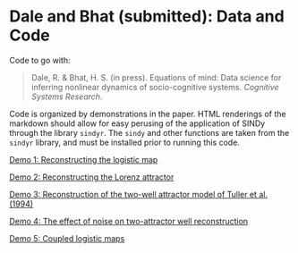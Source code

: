 # Dale and Bhat (submitted): Data and Code

Code to go with:

> Dale, R. & Bhat, H. S. (in press). Equations of mind: Data science for inferring nonlinear dynamics of socio-cognitive systems. *Cognitive Systems Research*.

Code is organized by demonstrations in the paper. HTML renderings of the markdown should allow for easy perusing of the application of SINDy through the library `sindyr`. The `sindy` and other functions are taken from the `sindyr` library, and must be installed prior to running this code.

[Demo 1: Reconstructing the logistic map](https://htmlpreview.github.com/?https://github.com/racdale/sindyr/blob/master/dale-bhat-materials/1_Logistic_Map.html)

[Demo 2: Reconstructing the Lorenz attractor](https://htmlpreview.github.com/?https://github.com/racdale/sindyr/blob/master/dale-bhat-materials/2_Lorenz_System.html)

[Demo 3: Reconstruction of the two-well attractor model of Tuller et al. (1994)](https://htmlpreview.github.com/?https://github.com/racdale/sindyr/blob/master/dale-bhat-materials/3_Two-Well_Attractor.html)

[Demo 4: The effect of noise on two-attractor well reconstruction](https://htmlpreview.github.com/?https://github.com/racdale/sindyr/blob/master/dale-bhat-materials/4_Effects_of_Noise.html)

[Demo 5: Coupled logistic maps](https://htmlpreview.github.com/?https://github.com/racdale/sindyr/blob/master/dale-bhat-materials/5_Coupled_Logistic_Maps.html)
